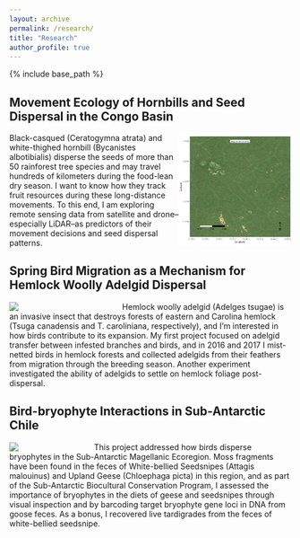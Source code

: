 ```yaml
---
layout: archive
permalink: /research/
title: "Research"
author_profile: true
---
```


{% include base_path %}

## Movement Ecology of Hornbills and Seed Dispersal in the Congo Basin
<img src="/images/hornbill8899-JunJul2022.gif" align="right" style="width:40%" />
Black-casqued (Ceratogymna atrata) and white-thighed hornbill (Bycanistes albotibialis) disperse the seeds of more than 50 rainforest tree species and may travel 
hundreds of kilometers during the food-lean dry season. I want to know how they track fruit resources during these long-distance movements. To this end, I am 
exploring remote sensing data from satellite and drone–especially LiDAR–as predictors of their movement decisions and seed dispersal patterns.

## Spring Bird Migration as a Mechanism for Hemlock Woolly Adelgid Dispersal
<img src="/images/WoollyAdelgid.jpg" align="left" style="width:40%" />
Hemlock woolly adelgid (Adelges tsugae) is an invasive insect that destroys forests of eastern and Carolina hemlock (Tsuga canadensis and T. caroliniana, respectively), 
and I’m interested in how birds contribute to its expansion. My first project focused on adelgid transfer between infested branches and birds, and in 2016 and 2017 
I mist-netted birds in hemlock forests and collected adelgids from their feathers from migration through the breeding season. Another experiment investigated the 
ability of adelgids to settle on hemlock foliage post-dispersal.

## Bird-bryophyte Interactions in Sub-Antarctic Chile
<img src="/images/UplandGoose.jpg" align="left" style="width:30%" />
This project addressed how birds disperse bryophytes in the Sub-Antarctic Magellanic Ecoregion. Moss fragments have been found in the feces of White-bellied Seedsnipes 
(Attagis malouinus) and Upland Geese (Chloephaga picta) in this region, and as part of the Sub-Antarctic Biocultural Conservation Program, I assessed the importance of 
bryophytes in the diets of geese and seedsnipes through visual inspection and by barcoding target bryophyte gene loci in DNA from goose feces. As a bonus, I recovered 
live tardigrades from the feces of white-bellied seedsnipe.
